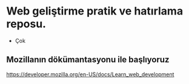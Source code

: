 # Web geliştirme pratik ve hatırlama reposu.
* Çok 
## Mozillanın dökümantasyonu ile başlıyoruz
https://developer.mozilla.org/en-US/docs/Learn_web_development